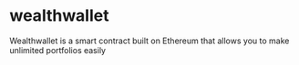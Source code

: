 # wealthwallet
Wealthwallet is a smart contract built on Ethereum that allows you to make unlimited portfolios easily
